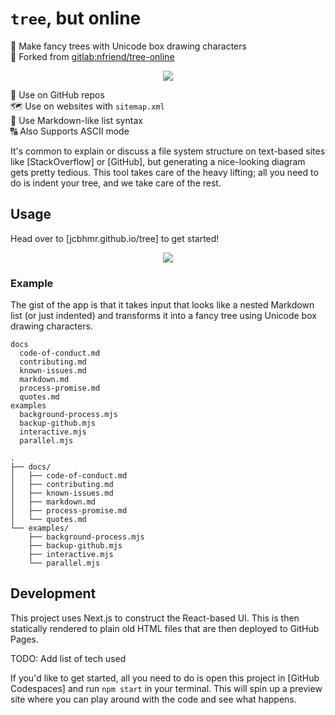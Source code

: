 # `tree`, but online

🌲 Make fancy trees with Unicode box drawing characters \
🔀 Forked from [gitlab:nfriend/tree-online]

<div align="center">

![](https://i.imgur.com/KBoCEyo.png)

</div>

🐙 Use on GitHub repos \
🗺️ Use on websites with `sitemap.xml` \
📄 Use Markdown-like list syntax \
🔠 Also Supports ASCII mode

It's common to explain or discuss a file system structure on text-based sites
like [StackOverflow] or [GitHub], but generating a nice-looking diagram gets
pretty tedious. This tool takes care of the heavy lifting; all you need to do is
indent your tree, and we take care of the rest.

## Usage

Head over to [jcbhmr.github.io/tree] to get started!

<div align="center">

![](https://placekitten.com/400/300)

</div>

### Example

The gist of the app is that it takes input that looks like a nested Markdown
list (or just indented) and transforms it into a fancy tree using Unicode box
drawing characters.

```
docs
  code-of-conduct.md
  contributing.md
  known-issues.md
  markdown.md
  process-promise.md
  quotes.md
examples
  background-process.mjs
  backup-github.mjs
  interactive.mjs
  parallel.mjs
```

```
.
├── docs/
│   ├── code-of-conduct.md
│   ├── contributing.md
│   ├── known-issues.md
│   ├── markdown.md
│   ├── process-promise.md
│   └── quotes.md
└── examples/
    ├── background-process.mjs
    ├── backup-github.mjs
    ├── interactive.mjs
    └── parallel.mjs
```

## Development

This project uses Next.js to construct the React-based UI. This is then
statically rendered to plain old HTML files that are then deployed to GitHub
Pages.

TODO: Add list of tech used

If you'd like to get started, all you need to do is open this project in [GitHub
Codespaces] and run `npm start` in your terminal. This will spin up a preview
site where you can play around with the code and see what happens.

<!-- prettier-ignore-start -->
[gitlab:nfriend/tree-online]: https://gitlab.com/nfriend/tree-online#treenathanfriendio
<!-- prettier-ignore-end -->
